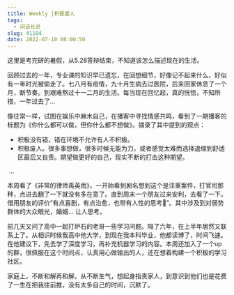 ```yaml
---
title: Weekly |积极废人
tags:
  - 闲话长说
slug: 41104
date: 2022-07-10 06:00:50
---
```


 这里是考完研的暑假，从5.28答辩结束，不知道该怎么描述现在的生活。

回顾过去的一年，专业课的知识早已遗忘，在回想细节，好像记不起来什么，好似有一年时光被偷走了。七八月有疫情，九十月生病去过医院，后来回家休息了一个月，断节奏。到艰难熬过十一二月的生活。每当现在回忆起，真的恍惚，不知所措，一年过去了...

像往常一样，试图在娱乐中麻木自己，在播客中寻找情感共鸣，看到了一期播客的标题为《你什么都可以做，但你什么都不想做》。摘录了其中提到的观点：

- 积极没有错，错在环境不允许有人不积极。
- 积极废人。很多事想做，很多时候无能为力，或者感觉太难而选择退缩到舒适区最后又自责。期望做更好的自己，现实不断的打击这种期望。

​	...

本周看了《非常的律师禹英雨》，一开始看到剧名想到这个是注重案件，打官司那种，点进去翻了一下就没有多在意了。直到周末一个朋友过来安利，去看了一下。借用朋友的评价“有点喜剧，有点治愈，也带有人性的思考🤔”。其中涉及到对弱势群体的大众眼光，婚姻... 让人思考。

前几天又问了高中一起打炉石的老哥一些学习问题。隔了六年，在上半年居然又联系上了。从相识时候我高中他大学，到现在我本科毕业，他都读博了，时间飞速。在他建议下，先去学了深度学习，再补充机器学习的内容。本周还加入了一个up的群，很佩服在这个时间点，认真用心做输出的人，还在想着构建一个积极的学习社区。

家庭上，不断和解再和解。从不断生气，想起身指责家人，到意识到他们也是花费了一生在把我往前推，没有太多自己的时间，沉默了。



